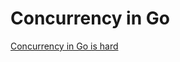 # Concurrency in Go
<a href="https://medium.com/dev-genius/concurrency-in-go-is-hard-57500304650">Concurrency in Go is hard</a>
